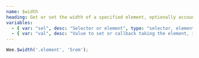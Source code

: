 ```yaml
---
name: $width
heading: Get or set the width of a specified element, optionally accounting for margin
variables:
  - { var: "sel", desc: "Selector or element", type: "selector, element", req: true }
  - { var: "val", desc: "Value to set or callback taking the element, index, and existing value", type: "string, integer, callback" }
---
```


```javascript
Wee.$width('.element', '5rem');
```